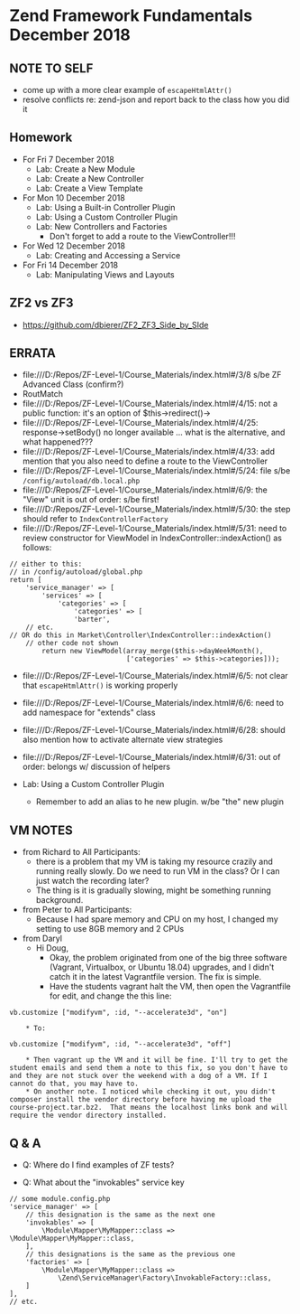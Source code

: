 # Zend Framework Fundamentals December 2018

## NOTE TO SELF
* come up with a more clear example of `escapeHtmlAttr()`
* resolve conflicts re: zend-json and report back to the class how you did it

## Homework
* For Fri 7 December 2018
  * Lab: Create a New Module
  * Lab: Create a New Controller
  * Lab: Create a View Template
* For Mon 10 December 2018
  * Lab: Using a Built-in Controller Plugin
  * Lab: Using a Custom Controller Plugin
  * Lab: New Controllers and Factories
    * Don't forget to add a route to the ViewController!!!
* For Wed 12 December 2018
  * Lab: Creating and Accessing a Service
* For Fri 14 December 2018
  * Lab: Manipulating Views and Layouts

## ZF2 vs ZF3
* https://github.com/dbierer/ZF2_ZF3_Side_by_SIde

## ERRATA
* file:///D:/Repos/ZF-Level-1/Course_Materials/index.html#/3/8 s/be ZF Advanced Class (confirm?)
* RoutMatch
* file:///D:/Repos/ZF-Level-1/Course_Materials/index.html#/4/15: not a public function: it's an option of $this->redirect()->
* file:///D:/Repos/ZF-Level-1/Course_Materials/index.html#/4/25: response->setBody() no longer available ... what is the alternative, and what happened???
* file:///D:/Repos/ZF-Level-1/Course_Materials/index.html#/4/33: add mention that you also need to define a route to the ViewController
* file:///D:/Repos/ZF-Level-1/Course_Materials/index.html#/5/24: file s/be `/config/autoload/db.local.php`
* file:///D:/Repos/ZF-Level-1/Course_Materials/index.html#/6/9:  the "View" unit is out of order: s/be first!
* file:///D:/Repos/ZF-Level-1/Course_Materials/index.html#/5/30: the step should refer to `IndexControllerFactory`
* file:///D:/Repos/ZF-Level-1/Course_Materials/index.html#/5/31: need to review constructor for ViewModel in IndexController::indexAction() as follows:
```
// either to this:
// in /config/autoload/global.php
return [
    'service_manager' => [
        'services' => [
            'categories' => [
                'categories' => [
				'barter',
    // etc.
// OR do this in Market\Controller\IndexController::indexAction()
    // other code not shown
        return new ViewModel(array_merge($this->dayWeekMonth(),
                             ['categories' => $this->categories]));
```
* file:///D:/Repos/ZF-Level-1/Course_Materials/index.html#/6/5: not clear that `escapeHtmlAttr()` is working properly
* file:///D:/Repos/ZF-Level-1/Course_Materials/index.html#/6/6: need to add namespace for "extends" class
* file:///D:/Repos/ZF-Level-1/Course_Materials/index.html#/6/28: should also mention how to activate alternate view strategies
* file:///D:/Repos/ZF-Level-1/Course_Materials/index.html#/6/31: out of order: belongs w/ discussion of helpers

* Lab: Using a Custom Controller Plugin
  * Remember to add an alias to he new plugin. w/be "the" new plugin

## VM NOTES
* from Richard to All Participants:
    * there is a problem that my VM is taking my resource crazily and running really slowly. Do we need to run VM in the class? Or I can just watch the recording later?
    * The thing is it is gradually slowing, might be something running background.
* from Peter to All Participants:
    * Because I had spare memory and CPU on my host, I changed my setting to use 8GB memory and 2 CPUs
* from Daryl
    * Hi Doug,
        * Okay, the problem originated from one of the big three software (Vagrant, Virtualbox, or Ubuntu 18.04) upgrades, and I didn't catch it in the latest Vagrantfile version. The fix is simple.
        * Have the students vagrant halt the VM, then open the Vagrantfile for edit, and change the this line:
```
vb.customize ["modifyvm", :id, "--accelerate3d", "on"]
```
        * To:
```
vb.customize ["modifyvm", :id, "--accelerate3d", "off"]
```
        * Then vagrant up the VM and it will be fine. I'll try to get the student emails and send them a note to this fix, so you don't have to and they are not stuck over the weekend with a dog of a VM. If I cannot do that, you may have to.
        * On another note. I noticed while checking it out, you didn't composer install the vendor directory before having me upload the course-project.tar.bz2.  That means the localhost links bonk and will require the vendor directory installed.

## Q & A
* Q: Where do I find examples of ZF tests?

* Q: What about the "invokables" service key
```
// some module.config.php
'service_manager' => [
    // this designation is the same as the next one
    'invokables' => [
        \Module\Mapper\MyMapper::class => \Module\Mapper\MyMapper::class,
    ],
    // this designations is the same as the previous one
    'factories' => [
        \Module\Mapper\MyMapper::class =>
            \Zend\ServiceManager\Factory\InvokableFactory::class,
    ]
],
// etc.
```

